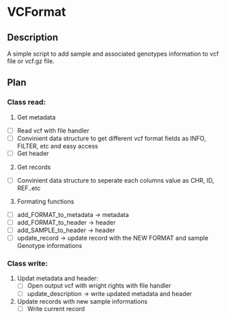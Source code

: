 # VCFormat
## Description
A simple script to add sample and associated genotypes information to vcf file or vcf.gz file.
## Plan
### Class read:
1. Get metadata
- [ ] Read vcf with file handler
- [ ] Convinient data structure to get different vcf format fields as INFO, FILTER, etc and easy access
- [ ] Get header
2. Get records
- [ ] Convinient data structure to seperate each columns value as CHR, ID, REF..etc
3. Formating functions
- [ ] add_FORMAT_to_metadata -> metadata
- [ ] add_FORMAT_to_header -> header
- [ ] add_SAMPLE_to_header -> header
- [ ] update_record -> update record with the NEW FORMAT and sample Genotype informations
### Class write:
1. Updat metadata and header:
   - [ ] Open output vcf with wright rights with file handler
   - [ ] update_description -> write updated metadata and header
3. Update records with new sample informations
   - [ ] Write current record
